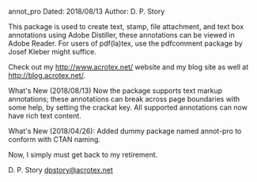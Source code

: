 annot_pro 
Dated: 2018/08/13 
Author: D. P. Story


This package is used to create text, stamp, file attachment, and text box
annotations using Adobe Distiller, these annotations can be viewed in
Adobe Reader. For users of pdf(la)tex, use the pdfcomment package by Josef
Kleber might suffice.

Check out my http://www.acrotex.net/ website and my blog site as well
at http://blog.acrotex.net/.

What's New (2018/08/13) Now the package supports text markup annotations; these
annotations can break across page boundaries with some help, by setting the crackat
key. All supported annotations can now have rich text content.

What's New (2018/04/26): Added dummy package named annot-pro to conform with 
CTAN naming. 


Now, I simply must get back to my retirement.

D. P. Story
dpstory@acrotex.net
